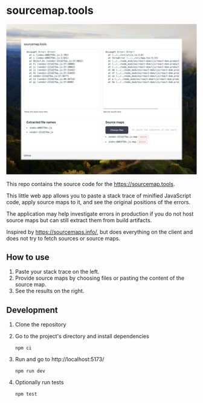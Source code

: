 # sourcemap.tools

![image](public/app-demo.jpeg)

This repo contains the source code for the https://sourcemap.tools.

This little web app allows you to paste a stack trace of minified JavaScript code, apply source maps to it, and see the original positions of the errors.

The application may help investigate errors in production if you do not host source maps but can still extract them from build artifacts.

Inspired by https://sourcemaps.info/, but does everything on the client and does not try to fetch sources or source maps.

## How to use

1. Paste your stack trace on the left.
2. Provide source maps by choosing files or pasting the content of the source map.
3. See the results on the right.

## Development

1. Clone the repository
2. Go to the project's directory and install dependencies

   ```shell
   npm ci
   ```

3. Run and go to http://localhost:5173/

   ```shell
   npm run dev
   ```

4. Optionally run tests

   ```shell
   npm test
   ```
